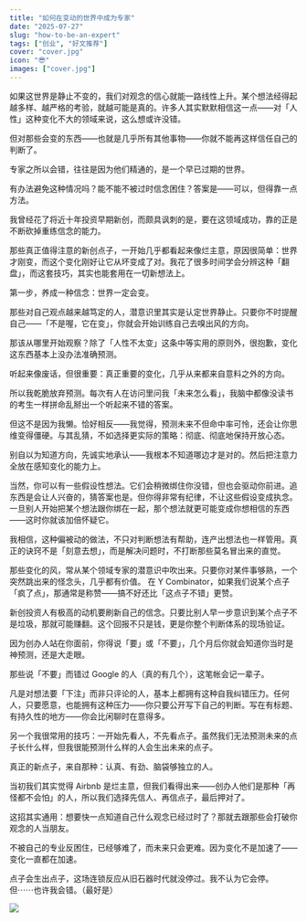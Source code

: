 ```yaml
---
title: "如何在变动的世界中成为专家"
date: "2025-07-27"
slug: "how-to-be-an-expert"
tags: ["创业", "好文推荐"]
cover: "cover.jpg"
icon: "😎"
images: ["cover.jpg"]
---
```

如果这世界是静止不变的，我们对观念的信心就能一路线性上升。某个想法经得起越多样、越严格的考验，就越可能是真的。许多人其实默默相信这一点——对「人性」这种变化不大的领域来说，这么想或许没错。



但对那些会变的东西——也就是几乎所有其他事物——你就不能再这样信任自己的判断了。



专家之所以会错，往往是因为他们精通的，是一个早已过期的世界。



有办法避免这种情况吗？能不能不被过时信念困住？答案是——可以，但得靠一点方法。



我曾经花了将近十年投资早期新创，而颇具讽刺的是，要在这领域成功，靠的正是不断砍掉重练信念的能力。



那些真正值得注意的新创点子，一开始几乎都看起来像烂主意，原因很简单：世界才刚变，而这个变化刚好让它从坏变成了对。我花了很多时间学会分辨这种「翻盘」，而这套技巧，其实也能套用在一切新想法上。



第一步，养成一种信念：世界一定会变。



那些对自己观点越来越笃定的人，潜意识里其实是认定世界静止。只要你不时提醒自己——「不是喔，它在变」，你就会开始训练自己去嗅出风的方向。



那该从哪里开始观察？除了「人性不太变」这条中等实用的原则外，很抱歉，变化这东西基本上没办法准确预测。



听起来像废话，但很重要：真正重要的变化，几乎从来都来自意料之外的方向。



所以我乾脆放弃预测。每次有人在访问里问我「未来怎么看」，我脑中都像没读书的考生一样拼命乱掰出一个听起来不错的答案。



但这不是因为我懒。恰好相反——我觉得，预测未来不但命中率可怜，还会让你思维变得僵硬。与其乱猜，不如选择更实际的策略：彻底、彻底地保持开放心态。



别自以为知道方向，先诚实地承认——我根本不知道哪边才是对的。然后把注意力全放在感知变化的能力上。



当然，你可以有一些假设性想法。它们会稍微绑住你没错，但也会驱动你前进。追东西是会让人兴奋的，猜答案也是。但你得非常有纪律，不让这些假设变成执念。
一旦别人开始把某个想法跟你绑在一起，那个想法就更可能变成你想相信的东西——这时你就该加倍怀疑它。



我相信，这种偏被动的做法，不只对判断想法有帮助，连产出想法也一样管用。真正的诀窍不是「刻意去想」，而是解决问题时，不打断那些莫名冒出来的直觉。



那些变化的风，常从某个领域专家的潜意识中吹出来。只要你对某件事够熟，一个突然跳出来的怪念头，几乎都有价值。
在 Y Combinator，如果我们说某个点子「疯了点」，那通常是称赞——搞不好还比「这点子不错」更赞。



新创投资人有极高的动机要刷新自己的信念。只要比别人早一步意识到某个点子不是垃圾，那就可能赚翻。这个回报不只是钱，更是你整个判断体系的现场验证。



因为创办人站在你面前，你得说「要」或「不要」，几个月后你就会知道你当时是神预测，还是大走眼。



那些说「不要」而错过 Google 的人（真的有几个），这笔帐会记一辈子。



凡是对想法要「下注」而非只评论的人，基本上都拥有这种自我纠错压力。任何人，只要愿意，也能拥有这种压力——你只要公开写下自己的判断。写在有标题、有持久性的地方——你会比闲聊时在意得多。



另一个我很常用的技巧：一开始先看人，不先看点子。虽然我们无法预测未来的点子长什么样，但我很能预测什么样的人会生出未来的点子。



真正的新点子，来自那种：认真、有劲、脑袋够独立的人。



当初我们其实觉得 Airbnb 是烂主意，但我们看得出来——创办人他们是那种「再怪都不会怕」的人，所以我们选择先信人、再信点子，最后押对了。



这招其实通用：想要快一点知道自己什么观念已经过时了？那就去跟那些会打破你观念的人当朋友。



不被自己的专业反困住，已经够难了，而未来只会更难。因为变化不是加速了——变化一直都在加速。



点子会生出点子，这场连锁反应从旧石器时代就没停过。我不认为它会停。
但⋯⋯也许我会错。（最好是）




![](https://prod-files-secure.s3.us-west-2.amazonaws.com/112d0858-5090-4d34-a606-b75eb8d65fd2/46476355-9cf3-4e99-9b7a-3531bc426380/1000202064.png?X-Amz-Algorithm=AWS4-HMAC-SHA256&X-Amz-Content-Sha256=UNSIGNED-PAYLOAD&X-Amz-Credential=ASIAZI2LB466TCQNUFJH%2F20250730%2Fus-west-2%2Fs3%2Faws4_request&X-Amz-Date=20250730T135944Z&X-Amz-Expires=3600&X-Amz-Security-Token=IQoJb3JpZ2luX2VjEJT%2F%2F%2F%2F%2F%2F%2F%2F%2F%2FwEaCXVzLXdlc3QtMiJHMEUCIGoy8HIzhTyINhI6Z3esEarfkljXlXrG1eBmVb7YqcJ1AiEAtmXnPnBZ%2Fh%2FdTlZOiJakJANSE72cmUtfAnOyFAqeqv4qiAQIvf%2F%2F%2F%2F%2F%2F%2F%2F%2F%2FARAAGgw2Mzc0MjMxODM4MDUiDAIFdwf6Xg0%2Fa7uAPyrcA2A11uZi4S3VOmqATBJ7WlFTPm8Ncj2KFOia4AuRjMOTMRP4dz7vlExSePJPBLIySkLUyUq%2BDkwbKNaGCHlYfJgmsteYqS0S9CpqGWDoFjMqOAG7R%2FZdf8sfENTPetp8Wnil0B%2FEjlN6%2FRrUeCTQ8YlyXc7LdlUpH%2BXQKamZWPh67NyF4ajW03AVF5ksF0OTo2iD71WL3F%2FRnYVzdCDqFcfVvZfGj1OQd7ZMO7PjfNsVH%2BB%2FupxPtFDvvJ1lPEPJRIeJ85o%2Bjw1fLz0n9aqQGUW2%2FU0bCjilprOQ3%2FFrEqWOmSuNOofADlosZYG1QrHxT%2Fy0%2FKWazyVWl2sdWinnCH576tTHAhlUtrtNsEKdB9e5c8anlsvyUM4kUIiAkEUtZeq7rgBXDUuK5OJsRkCA0NhNNAoetdxD%2BjwBaRCRiaFeYi7nL7neqZ7jel%2FTqwm0tM%2FLQl5pZRfU68uAjTodWRJyMAB444BJl53v4kK%2BXrkTcsGwa7rnm%2FJOWaYoz%2FcC3HL85ZH2%2FK3E%2FX03IN3IAbpiIkTsB6oUl1ATyddrMNbAg8zYqyWfBZqa0B6ZxyqHNjr64mqDHgB8D4EOXOtzF7VxR%2Fji1XSB9SIf4yL1%2FoaB80tVaDgmJqu8bI7UMJCCqMQGOqUBorQgoQNrg5T9x8UiLeBVW9Hf1%2BLZe54QaRU6mlES2%2BagQU4KBxKCh9AU9X4vtPRHdYc1uVpFjkqT05OOwbLLvlpZ6VglHYBcnHSHc04%2BsKMX3GrPiHEnS%2BJZv94DMvTRzuv0PgBZ5CQ6vMYx9J75EDtzIWdd%2B4z8t0ZAt%2BWycw0WB3a21QNVXPpKUqeoC5ueypocNV8HFR527EURdVKAVpLPrzXm&X-Amz-Signature=2675987f3faec0bd0d8c5ea411392d0624d2b3ac744a127ba6600ea75881a913&X-Amz-SignedHeaders=host&x-amz-checksum-mode=ENABLED&x-id=GetObject)

